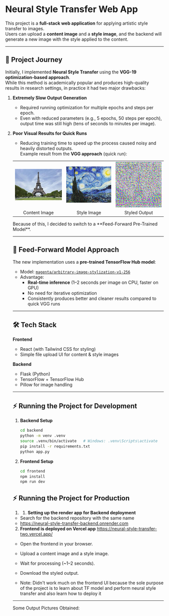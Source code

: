 # Neural Style Transfer Web App

This project is a **full-stack web application** for applying artistic style transfer to images.  
Users can upload a **content image** and a **style image**, and the backend will generate a new image with the style applied to the content.

---

## 📜 Project Journey

Initially, I implemented **Neural Style Transfer** using the **VGG-19 optimization-based approach**.  
While this method is academically popular and produces high-quality results in research settings, in practice it had two major drawbacks:

1. **Extremely Slow Output Generation**  
   - Required running optimization for multiple epochs and steps per epoch.  
   - Even with reduced parameters (e.g., 5 epochs, 50 steps per epoch), output time was still high (tens of seconds to minutes per image).  

2. **Poor Visual Results for Quick Runs**  
   - Reducing training time to speed up the process caused noisy and heavily distorted outputs.  
   Example result from the **VGG approach** (quick run):  
   <table>
  <tr>
    <td align="center"><img src="backend/static/content3.jpeg" alt="Content Image" width="250"/></td>
    <td align="center"><img src="backend/static/style3.jpg" alt="Style Image" width="250"/></td>
    <td align="center"><img src="backend/static/output3.png" alt="Styled Image" width="250"/></td>
  </tr>
  <tr>
    <td align="center">Content Image</td>
    <td align="center">Style Image</td>
    <td align="center">Styled Output</td>
  </tr>
</table>
Because of this, I decided to switch to a **Feed-Forward Pre-Trained Model**.

---

## 🚀 Feed-Forward Model Approach

The new implementation uses a **pre-trained TensorFlow Hub model**:

- Model: [`magenta/arbitrary-image-stylization-v1-256`](https://tfhub.dev/google/magenta/arbitrary-image-stylization-v1-256/2)
- Advantage:
  - **Real-time inference** (1–2 seconds per image on CPU, faster on GPU)
  - No need for iterative optimization
  - Consistently produces better and cleaner results compared to quick VGG runs

---

## 🛠 Tech Stack

**Frontend**
- React (with Tailwind CSS for styling)
- Simple file upload UI for content & style images

**Backend**
- Flask (Python)
- TensorFlow + TensorFlow Hub
- Pillow for image handling

---

## ⚡ Running the Project for Development

1. **Backend Setup**
   ```bash
   cd backend
   python -m venv .venv
   source .venv/bin/activate   # Windows: .venv\Scripts\activate
   pip install -r requirements.txt
   python app.py

2. **Frontend Setup**
   ```bash
   cd frontend
   npm install
   npm run dev
   
## ⚡ Running the Project for Production
1. 1. **Setting up the render app for Backend deployment**
  - Search for the backend repository with the same name
  - https://neural-style-transfer-backend.onrender.com
   
2. **Frontend is deployed on Vercel app**
   https://neural-style-transfer-two.vercel.app/
- Open the frontend in your browser.
- Upload a content image and a style image.
- Wait for processing (~1–2 seconds).
- Download the styled output.

- Note: Didn't work much on the frontend UI because the sole purpose of the project is to learn about TF model and perform neural style transfer and also learn how to deploy it

---

Some Output Pictures Obtained:

